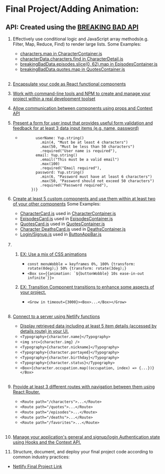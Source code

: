 # Final Project/Adding Animation:

## API: Created using the [BREAKING BAD API](https://breakingbadapi.com/documentation)

1.  Effectively use conditional logic and JavaScript array methods(e.g. Filter, Map, Reduce, Find) to render large lists. Some Examples:

    - [characters.map in CharacterContainer.js](https://github.com/maggiemcc/3790-final-project/blob/master/src/pages/CharacterContainer.js)
    - [characterData.characters.find in CharacterDetail.js](https://github.com/maggiemcc/3790-final-project/blob/master/src/pages/CharacterDetail.js)
    - [breakingBadData.episodes.slice(0, 62).map in EpisodesContainer.js](https://github.com/maggiemcc/3790-final-project/blob/master/src/pages/EpisodesContainer.js)
    - [breakingBadData.quotes.map in QuotesContainer.js](https://github.com/maggiemcc/3790-final-project/blob/master/src/pages/QuotesContainer.js)
<br></br>

2.  [Encapsulate your code as React functional components](https://github.com/maggiemcc/3790-final-project/blob/master/src/components)

3.  [Work with command-line tools and NPM to create and manage your project within a real development toolset](https://github.com/maggiemcc/3790-final-project/blob/master/package.json)

4.  [Allow communication between components using props and Context API](https://github.com/maggiemcc/3790-final-project/blob/master/src/contexts/BreakingBadContext.js)

5.  [Present a form for user input that provides useful form validation and feedback for at least 3 data input items (e.g. name, password)](https://github.com/maggiemcc/3790-final-project/blob/master/src/components/login/SignupForm.js)

    - ```validationSchema={Yup.object().shape({
             userName: Yup.string()
               .min(4, "Must be at least 4 characters")
               .max(50, "Must be less than 50 characters")
               .required("User name is required"),
             email: Yup.string()
               .email("This must be a valid email")
               .max(100)
               .required("Email required"),
             password: Yup.string()
               .min(6, "Password must have at least 6 characters")
               .max(50, "Password should not exceed 50 characters")
               .required("Password required"),
           })}

6.  [Create at least 5 custom components and use them within at least two of your other components](https://github.com/maggiemcc/3790-final-project/tree/master/src/components) Some Examples:

    - [CharacterCard.js](https://github.com/maggiemcc/3790-final-project/blob/master/src/components/CharacterCard.js) used in [CharacterContainer.js](https://github.com/maggiemcc/3790-final-project/blob/master/src/pages/CharacterContainer.js)
    - [EpisodesCard.js](https://github.com/maggiemcc/3790-final-project/blob/master/src/components/EpisodesCard.js) used in [EpisodesContainer.js](https://github.com/maggiemcc/3790-final-project/blob/master/src/pages/EpisodesContainer.js)
    - [QuotesCard.js](https://github.com/maggiemcc/3790-final-project/blob/master/src/components/QuotesCard.js) used in [QuotesContainer.js](https://github.com/maggiemcc/3790-final-project/blob/master/src/pages/QuotesContainer.js)
    - [Character DeathsCard.js](https://github.com/maggiemcc/3790-final-project/blob/master/src/components/DeathsCard.js) used in [DeathsContainer.js](https://github.com/maggiemcc/3790-final-project/blob/master/src/pages/DeathsContainer.js)
    - [Login/Signup.js](https://github.com/maggiemcc/3790-final-project/tree/master/src/components/login) used in [ButtonAppBar.js](https://github.com/maggiemcc/3790-final-project/blob/master/src/components/nav/ButtonAppBar.js)
<br></br>

7.  1.  [EX: Use a mix of CSS animations](https://github.com/maggiemcc/3790-final-project/blob/master/src/components/nav/ButtonAppBar.js) 
         - `const menuWobble = keyframes 0%, 100% {transform: rotate(0deg);} 50% {transform: rotate(3deg);}`
         - ```<Box sx={{animation: `${buttonWobble} 10s ease-in-out infinite`}}>```

      2. [EX: Transition Component transitions to enhance some aspects of your project.](https://github.com/maggiemcc/3790-final-project/blob/master/src/components/QuotesCard.js)
         - ````<Grow in timeout={3000}><Box>...</Box></Grow>````
<br></br>

8.  [Connect to a server using Netlify functions](https://github.com/maggiemcc/3790-final-project/blob/master/netlify/functions/breakingBad.js)

    - [Display retrieved data including at least 5 item details (accessed by details route) in your UI.](https://github.com/maggiemcc/3790-final-project/blob/master/src/pages/CharacterDetail.js) 
    - `<Typography>{character.name}</Typography>` 
    - `<img src={character.img} />` 
    - `<Typography>{character.nickname}</Typography>` 
    - `<Typography>{character.portayed}</Typography>` 
    - `<Typography>{character.birthday}</Typography>` 
    - `<Typography>{character.status}</Typography>` 
    - `<Box>{character.occupation.map((occupation, index) => {...})}</Box>`
<br></br>

9.  [Provide at least 3 different routes with navigation between them using React Router.](https://github.com/maggiemcc/3790-final-project/blob/master/src/App.js)

    - `<Route path="/characters">...</Route>`
    - `<Route path="/quotes">...</Route>`
    - `<Route path="/episodes">...</Route>`
    - `<Route path="/deaths">...</Route>`
    - `<Route path="/favorites">...</Route>`
<br></br>

10. [Manage your application's general and signup/login Authentication state using Hooks and the Context API.](https://github.com/maggiemcc/3790-final-project/blob/master/src/components/login)

11. Structure, document, and deploy your final project code according to common industry practices:

   - [Netlify Final Project Link](https://dgm-3790-final-react-app.netlify.app/)
